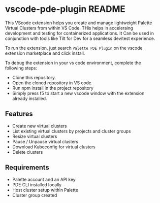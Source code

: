 
# vscode-pde-plugin README
This VScode extension helps you create and manage lightweight Palette Virtual Clusters from within VS Code. THis helps in acceleraing development and testing for containerized applications. It Can be used in conjunction with tools like Tilt for Dev for a seamless dev/test experience. 

To run the extension, just search `Palette PDE Plugin` on the vscode extension marketplace and click install.

To debug the extension in your vs code environment, complete the following steps: 
* Clone this repository.
* Open the cloned repository in VS code.
* Run npm install in the project repository
* Simply press f5 to start a new vscode window with the extension already installed. 

## Features
* Create new virtual clusters
* List existing virtual clusters by projects and cluster groups
* Resize virtual clusters
* Pause  / Unpause virtual clusters
* Download Kubeconfig for virtual clusters
* Delete clusters


## Requirements

* Palette account and an API key
* PDE CLI installed locally 
* Host cluster setup within Palette
* Cluster group created

